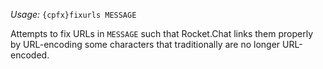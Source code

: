 *Usage:* `{cpfx}fixurls MESSAGE`

Attempts to fix URLs in `MESSAGE` such that Rocket.Chat links them properly by URL-encoding some characters that traditionally are no longer URL-encoded.
